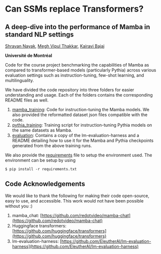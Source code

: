 # Can SSMs replace Transformers?
## A deep-dive into the performance of Mamba in standard NLP settings

[Shravan Nayak](mailto:perampalli.shravan.nayak@umontreal.ca), [Megh Vipul Thakkar](mailto:megh.vipul.thakkar@umontreal.ca), [Kairavi Bajaj](mailto:kairavi.bajaj@umontreal.ca)

**Université de Montréal**


Code for the course project benchmarking the capabilities of Mamba as compared to transformer-based models (particularly Pythia) across various evaluation settings such as instruction-tuning, few-shot learning, and multilinguality.

We have divided the code repository into three folders for easier understanding and usage. Each of the folders contains the corresponding README files as well.

1. [mamba_training](https://github.com/Megh-Thakkar/ssm_vs_transformers/tree/master/mamba_training): Code for instruction-tuning the Mamba models. We also provided the reformatted dataset json files compatible with the code.
2. [pythia_training](https://github.com/Megh-Thakkar/ssm_vs_transformers/tree/master/pythia_training): Training script for instruction-tuning Pythia models on the same datasets as Mamba.
3. [evaluation](https://github.com/Megh-Thakkar/ssm_vs_transformers/tree/master/evaluation): Contains a copy of the lm-evaluation-harness and a README detailing how to use it for the Mamba and Pythia checkpoints generated from the above training runs.

We also provide the [requirements](https://github.com/Megh-Thakkar/ssm_vs_transformers/tree/master/requirements.txt) file to setup the environment used. The environment can be setup by using 

```
$ pip install -r requirements.txt
```


## Code Acknowledgements

We would like to thank the following for making their code open-source, easy to use, and accessible. This work would not have been possible without you :)

1. mamba_chat: [https://github.com/redotvideo/mamba-chat](https://github.com/redotvideo/mamba-chat)
2. Huggingface transformers: [https://github.com/huggingface/transformers](https://github.com/huggingface/transformers)
3. lm-evaluation-harness: [https://github.com/EleutherAI/lm-evaluation-harness](https://github.com/EleutherAI/lm-evaluation-harness)
